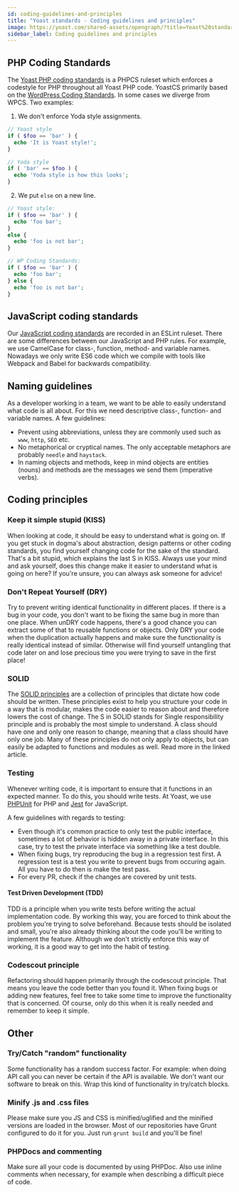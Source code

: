 ```yaml
---
id: coding-guidelines-and-principles
title: "Yoast standards - Coding guidelines and principles"
image: https://yoast.com/shared-assets/opengraph/?title=Yoast%20standards:NEWLINECoding%20guidelines%20and%20principles
sidebar_label: Coding guidelines and principles
---
```


## PHP Coding Standards

The [Yoast PHP coding standards](https://github.com/Yoast/yoastcs) is a PHPCS ruleset which enforces a codestyle for PHP throughout all Yoast PHP code. YoastCS primarily based on the [WordPress Coding Standards](http://codex.wordpress.org/WordPress_Coding_Standards). In some cases we diverge from WPCS. Two examples:

1. We don't enforce Yoda style assignments.

```php
// Yoast style
if ( $foo == 'bar' ) {
  echo 'It is Yoast style!';
}

// Yoda style
if ( 'bar' == $foo ) {
  echo 'Yoda style is how this looks';
}
```

2. We put `else` on a new line.

```php
// Yoast style:
if ( $foo == 'bar' ) {
  echo 'foo bar';
}
else {
  echo 'foo is not bar';
}

// WP Coding Standards:
if ( $foo == 'bar' ) {
  echo 'foo bar';
} else {
  echo 'foo is not bar';
}
```

## JavaScript coding standards

Our [JavaScript coding standards](https://github.com/Yoast/javascript/tree/main/packages/eslint) are recorded in an ESLint ruleset. There are some differences between our JavaScript and PHP rules. For example, we use CamelCase for class-, function, method- and variable names. Nowadays we only write ES6 code which we compile with tools like Webpack and Babel for backwards compatibility.

## Naming guidelines

As a developer working in a team, we want to be able to easily understand what code is all about. For this we need descriptive class-, function- and variable names. A few guidelines:

* Prevent using abbreviations, unless they are commonly used such as `www`, `http`, `SEO` etc.
* No metaphorical or cryptical names. The only acceptable metaphors are probably `needle` and `haystack`.
* In naming objects and methods, keep in mind objects are entities (nouns) and methods are the messages we send them (imperative verbs).

## Coding principles

### Keep it simple stupid (KISS)
When looking at code, it should be easy to understand what is going on. If you get stuck in dogma's about abstraction, design patterns or other coding standards, you find yourself changing code for the sake of the standard. That's a bit stupid, which explains the last S in KISS. Always use your mind and ask yourself, does this change make it easier to understand what is going on here? If you're unsure, you can always ask someone for advice!

### Don't Repeat Yourself (DRY)

Try to prevent writing identical functionality in different places. If there is a bug in your code, you don't want to be fixing the same bug in more than one place. When unDRY code happens, there's a good chance you can extract some of that to reusable functions or objects. Only DRY your code when the duplication actually happens and make sure the functionality is really identical instead of similar. Otherwise will find yourself untangling that code later on and lose precious time you were trying to save in the first place!

### SOLID

The [SOLID principles](https://scotch.io/bar-talk/s-o-l-i-d-the-first-five-principles-of-object-oriented-design) are a collection of principles that dictate how code should be written. These principles exist to help you structure your code in a way that is modular, makes the code easier to reason about and therefore lowers the cost of change. The S in SOLID stands for Single responsibility principle and is probably the most simple to understand. A class should have one and only one reason to change, meaning that a class should have only one job. Many of these principles do not only apply to objects, but can easily be adapted to functions and modules as well. Read more in the linked article.

### Testing

Whenever writing code, it is important to ensure that it functions in an expected manner. To do this, you should write tests. At Yoast, we use [PHPUnit](https://github.com/sebastianbergmann/phpunit) for PHP and [Jest](https://jestjs.io/) for JavaScript.

A few guidelines with regards to testing:

* Even though it's common practice to only test the public interface, sometimes a lot of behavior is hidden away in a private interface. In this case, try to test the private interface via something like a test double.
* When fixing bugs, try reproducing the bug in a regression test first. A regression test is a test you write to prevent bugs from occuring again. All you have to do then is make the test pass.
* For every PR, check if the changes are covered by unit tests.

#### Test Driven Development (TDD)

TDD is a principle when you write tests before writing the actual implementation code. By working this way, you are forced to think about the problem you're trying to solve beforehand. Because tests should be isolated and small, you're also already thinking about the code you'll be writing to implement the feature. Although we don't strictly enforce this way of working, it is a good way to get into the habit of testing.

### Codescout principle

Refactoring should happen primarily through the codescout principle. That means you leave the code better than you found it. When fixing bugs or adding new features, feel free to take some time to improve the functionality that is concerned. Of course, only do this when it is really needed and remember to keep it simple.

## Other

### Try/Catch "random" functionality

Some functionality has a random success factor. For example: when doing API call you can never be certain if the API is available. We don't want our software to break on this. Wrap this kind of functionality in try/catch blocks.

### Minify .js and .css files
Please make sure you JS and CSS is minified/uglified and the minified versions are loaded in the browser. Most of our repositories have Grunt configured to do it for you. Just run `grunt build` and you'll be fine!

### PHPDocs and commenting
Make sure all your code is documented by using PHPDoc. Also use inline comments when necessary, for example when describing a difficult piece of code.
